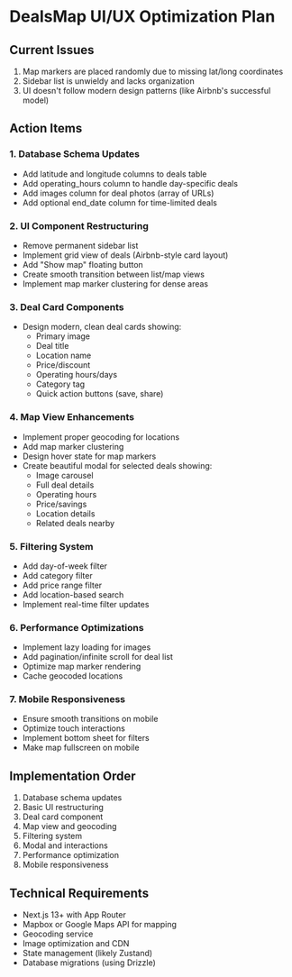 # DealsMap UI/UX Optimization Plan

## Current Issues

1. Map markers are placed randomly due to missing lat/long coordinates
2. Sidebar list is unwieldy and lacks organization
3. UI doesn't follow modern design patterns (like Airbnb's successful model)

## Action Items

### 1. Database Schema Updates

- Add latitude and longitude columns to deals table
- Add operating_hours column to handle day-specific deals
- Add images column for deal photos (array of URLs)
- Add optional end_date column for time-limited deals

### 2. UI Component Restructuring

- Remove permanent sidebar list
- Implement grid view of deals (Airbnb-style card layout)
- Add "Show map" floating button
- Create smooth transition between list/map views
- Implement map marker clustering for dense areas

### 3. Deal Card Components

- Design modern, clean deal cards showing:
  - Primary image
  - Deal title
  - Location name
  - Price/discount
  - Operating hours/days
  - Category tag
  - Quick action buttons (save, share)

### 4. Map View Enhancements

- Implement proper geocoding for locations
- Add map marker clustering
- Design hover state for map markers
- Create beautiful modal for selected deals showing:
  - Image carousel
  - Full deal details
  - Operating hours
  - Price/savings
  - Location details
  - Related deals nearby

### 5. Filtering System

- Add day-of-week filter
- Add category filter
- Add price range filter
- Add location-based search
- Implement real-time filter updates

### 6. Performance Optimizations

- Implement lazy loading for images
- Add pagination/infinite scroll for deal list
- Optimize map marker rendering
- Cache geocoded locations

### 7. Mobile Responsiveness

- Ensure smooth transitions on mobile
- Optimize touch interactions
- Implement bottom sheet for filters
- Make map fullscreen on mobile

## Implementation Order

1. Database schema updates
2. Basic UI restructuring
3. Deal card component
4. Map view and geocoding
5. Filtering system
6. Modal and interactions
7. Performance optimization
8. Mobile responsiveness

## Technical Requirements

- Next.js 13+ with App Router
- Mapbox or Google Maps API for mapping
- Geocoding service
- Image optimization and CDN
- State management (likely Zustand)
- Database migrations (using Drizzle)
